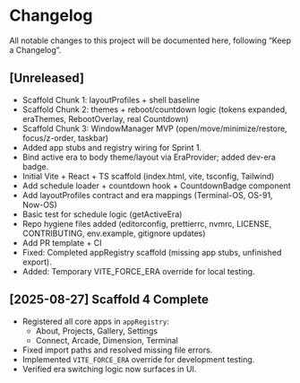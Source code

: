 # Changelog
All notable changes to this project will be documented here, following “Keep a Changelog”.

## [Unreleased]
- Scaffold Chunk 1: layoutProfiles + shell baseline
- Scaffold Chunk 2: themes + reboot/countdown logic (tokens expanded, eraThemes, RebootOverlay, real Countdown)
- Scaffold Chunk 3: WindowManager MVP (open/move/minimize/restore, focus/z-order, taskbar)
- Added app stubs and registry wiring for Sprint 1.
- Bind active era to body theme/layout via EraProvider; added dev-era badge.
- Initial Vite + React + TS scaffold (index.html, vite, tsconfig, Tailwind)
- Add schedule loader + countdown hook + CountdownBadge component
- Add layoutProfiles contract and era mappings (Terminal-OS, OS-91, Now-OS)
- Basic test for schedule logic (getActiveEra)
- Repo hygiene files added (editorconfig, prettierrc, nvmrc, LICENSE, CONTRIBUTING, env.example, gitignore updates)
- Add PR template + CI
- Fixed: Completed appRegistry scaffold (missing app stubs, unfinished export).
- Added: Temporary VITE_FORCE_ERA override for local testing.

## [2025-08-27] Scaffold 4 Complete
- Registered all core apps in `appRegistry`:
  - About, Projects, Gallery, Settings
  - Connect, Arcade, Dimension, Terminal
- Fixed import paths and resolved missing file errors.
- Implemented `VITE_FORCE_ERA` override for development testing.
- Verified era switching logic now surfaces in UI.